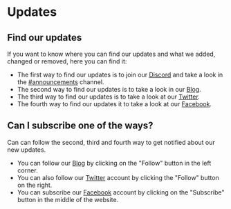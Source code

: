 # Updates

## Find our updates

If you want to know where you can find our updates and what we added, changed or removed, here you can find it:

* The first way to find our updates is to join our [Discord](https://discordapp.com/invite/c7DUz35) and take a look in the [\#announcements](https://discord.gg/KUQrwyu) channel.
* The second way to find our updates is to take a look in our [Blog](https://medium.com/lenoxbot).
* The third way to find our updates is to take a look at our [Twitter](https://twitter.com/lenoxbot).
* The fourth way to find our updates it to take a look at our [Facebook](https://www.facebook.com/lenoxbotdiscord).

## Can I subscribe one of the ways?

Can can follow the second, third and fourth way to get notified about our new updates.

* You can follow our [Blog](https://medium.com/lenoxbot) by clicking on the "Follow" button in the left corner.
* You can also follow our [Twitter](https://twitter.com/lenoxbot) account by clicking the "Follow" button on the right.
* You can subscribe our [Facebook](https://www.facebook.com/lenoxbotdiscord) account by clicking on the "Subscribe" button in the middle of the website.

